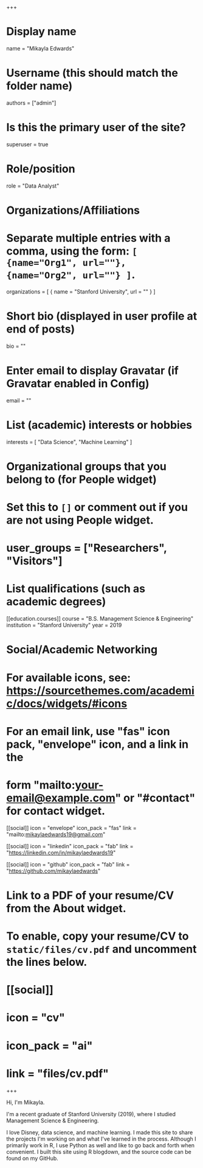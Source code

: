 +++
# Display name
name = "Mikayla Edwards"

# Username (this should match the folder name)
authors = ["admin"]

# Is this the primary user of the site?
superuser = true

# Role/position
role = "Data Analyst"

# Organizations/Affiliations
#   Separate multiple entries with a comma, using the form: `[ {name="Org1", url=""}, {name="Org2", url=""} ]`.
organizations = [ { name = "Stanford University", url = "" } ]

# Short bio (displayed in user profile at end of posts)
bio = ""

# Enter email to display Gravatar (if Gravatar enabled in Config)
email = ""

# List (academic) interests or hobbies
interests = [
  "Data Science",
  "Machine Learning"
]

# Organizational groups that you belong to (for People widget)
#   Set this to `[]` or comment out if you are not using People widget.
# user_groups = ["Researchers", "Visitors"]

# List qualifications (such as academic degrees)
[[education.courses]]
  course = "B.S. Management Science & Engineering"
  institution = "Stanford University"
  year = 2019

# Social/Academic Networking
# For available icons, see: https://sourcethemes.com/academic/docs/widgets/#icons
#   For an email link, use "fas" icon pack, "envelope" icon, and a link in the
#   form "mailto:your-email@example.com" or "#contact" for contact widget.

[[social]]
  icon = "envelope"
  icon_pack = "fas"
  link = "mailto:mikaylaedwards19@gmail.com"  

[[social]]
  icon = "linkedin"
  icon_pack = "fab"
  link = "https://linkedin.com/in/mikaylaedwards19"

[[social]]
  icon = "github"
  icon_pack = "fab"
  link = "https://github.com/mikaylaedwards"

# Link to a PDF of your resume/CV from the About widget.
# To enable, copy your resume/CV to `static/files/cv.pdf` and uncomment the lines below.
# [[social]]
#   icon = "cv"
#   icon_pack = "ai"
#   link = "files/cv.pdf"

+++

Hi, I'm Mikayla.

I'm a recent graduate of Stanford University (2019), where I studied Management Science & Engineering. 

I love Disney, data science, and machine learning. I made this site to share the projects I'm working on and what I've learned in the process. Although I primarily work in R, I use Python as well and like to go back and forth when convenient. I built this site using R blogdown, and the source code can be found on my GitHub. 
